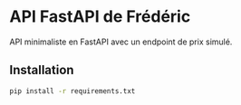 # API FastAPI de Frédéric

API minimaliste en FastAPI avec un endpoint de prix simulé.

## Installation

```bash
pip install -r requirements.txt
